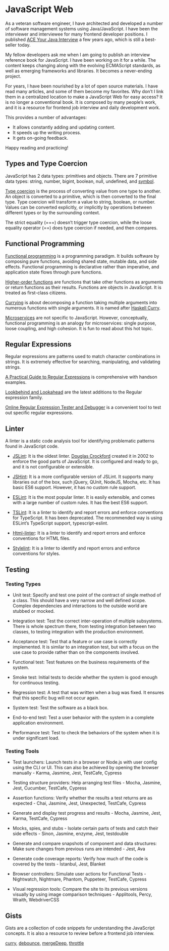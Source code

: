 # JavaScript Web
As a veteran software engineer, I have architected and developed a number of software management systems using Java/JavaScript. I have been the interviewer and interviewee for many frontend developer positions. I published [ACE Your Java Interview](https://www.amazon.com/ACE-Your-Java-Interview-Jennifer/dp/1484104935/ref=tmm_pap_swatch_0?_encoding=UTF8&qid=1566344263&sr=1-9) a few years ago, which is still a best-seller today.

My fellow developers ask me when I am going to publish an interview reference book for JavaScript. I have been working on it for a while. The content keeps changing along with the evolving ECMAScript standards, as well as emerging frameworks and libraries. It becomes a never-ending project.

For years, I have been nourished by a lot of open source materials. I have read many articles, and some of them become my favorites. Why don’t I link them in a centralized location to make a JavaScript Web for easy access? It is no longer a conventional book. It is composed by many people’s work, and it is a resource for frontend job interview and daily development work.

This provides a number of advantages: 

*	It allows constantly adding and updating content.
*	It speeds up the writing process.
*	It gets on-going feedback. 

Happy reading and practicing!


## Types and Type Coercion 
JavaScript has 2 data types: primitives and objects.
There are 7 primitive data types: string, number, bigint, boolean, null, undefined, and [symbol](https://hacks.mozilla.org/2015/06/es6-in-depth-symbols/).

[Type coercion](https://medium.freecodecamp.org/js-type-coercion-explained-27ba3d9a2839) is the process of converting value from one type to another. An object is converted to a primitive, which is then converted to the final type. Type coercion will transform a value to string, boolean, or number. Values can be converted explicitly, or implicitly by operations between different types or by the surrounding context. 

The strict equality (===) doesn’t trigger type coercion, while the loose equality operator (==) does type coercion if needed, and then compares.

## Functional Programming
[Functional programming](https://medium.com/javascript-scene/master-the-javascript-interview-what-is-functional-programming-7f218c68b3a0) is a programming paradigm. It builds software by composing pure functions, avoiding shared state, mutable data, and side effects. Functional programming is declarative rather than imperative, and application state flows through pure functions.

[Higher-order functions](https://dev.to/damcosset/higher-order-functions-in-javascript-4j8b) are functions that take other functions as arguments or return functions as their results. Functions are objects in JavaScript. It is treated as first-class citizens.

[Currying](https://codeburst.io/perpetual-currying-in-javascript-5ae1c749adc5) is about decomposing a function taking multiple arguments into numerous functions with single arguments.
It is named after [Haskell Curry](https://en.wikipedia.org/wiki/Haskell_Curry).

[Microservices](https://medium.engineering/microservice-architecture-at-medium-9c33805eb74f) are not specific to JavaScript. However, conceptually, functional programming is an analogy for microservices: single purpose, loose coupling, and high cohesion. It is fun to read about this hot topic.

## Regular Expressions
Regular expressions are patterns used to match character combinations in strings. It is extremely effective for searching, manipulating, and validating strings.

[A Practical Guide to Regular Expressions](https://blog.bitsrc.io/a-beginners-guide-to-regular-expressions-regex-in-javascript-9c58feb27eb4) is comprehensive with handson examples.

[Lookbehind and Lookahead](https://itnext.io/whats-new-in-javascript-google-i-o-2019-summary-d16bd2308412) are the latest additions to the Regular expression family.
 
[Online Regular Expression Tester and Debugger](https://regex101.com/) is a convenient tool to test out specific regular expressions.

## Linter
A linter is a static code analysis tool for identifying problematic patterns found in JavaScript code. 

* [JSLint](https://github.com/douglascrockford/JSLint): It is the oldest linter. [Douglas Crockford](https://en.wikipedia.org/wiki/Douglas_Crockford) created it in 2002 to enforce the good parts of JavaScript. It is configured and ready to go, and it is not configurable or extensible.

* [JSHint](https://github.com/jshint/jshint): It is a more configurable version of JSLint. It supports many libraries out of the box, such jQuery, QUnit, NodeJS, Mocha, etc. It has basic ES6 support. However, it has no custom rule support.

* [ESLint](https://github.com/eslint/eslint): It is the most popular linter. It is easily extensible, and comes with a large number of custom rules. It has the best ES6 support.

* [TSLint](https://github.com/palantir/tslint): It is a linter to identify and report errors and enforce conventions  for TypeScript. It has been deprecated. The recommended way is using ESLint’s TypeScript support, typescript-eslint. 


* [Html-linter](https://github.com/chinchiheather/html-linter): It is a linter to identify and report errors and enforce conventions for HTML files.

* [Stylelint](https://github.com/stylelint/stylelint): It is a linter to identify and report errors and enforce conventions for styles.

## Testing
### Testing Types

* Unit test: Specify and test one point of the contract of single method of a class. This should have a very narrow and well defined scope. Complex dependencies and interactions to the outside world are stubbed or mocked.

* Integration test: Test the correct inter-operation of multiple subsystems. There is whole spectrum there, from testing integration between two classes, to testing integration with the production environment.

* Acceptance test: Test that a feature or use case is correctly implemented. It is similar to an integration test, but with a focus on the use case to provide rather than on the components involved.

* Functional test: Test features on the business requirements of the system.

* Smoke test: Initial tests to decide whether the system is good enough for continuous testing.

* Regression test: A test that was written when a bug was fixed. It ensures that this specific bug will not occur again.

* System test: Test the software as a black box.

* End-to-end test: Test a user behavior with the system in a complete application environment. 

* Performance test: Test to check the behaviors of the system when it is under significant load. 

### Testing Tools

* Test launchers: Launch tests in a browser or Node.js with user config using the CLI or UI. This can also be achieved by opening the browser manually - Karma, Jasmine, Jest, TestCafe, Cypress

* Testing structure providers: Help arranging test files - Mocha, Jasmine, Jest, Cucumber, TestCafe, Cypress

* Assertion functions: Verify whether the results a test returns are as expected - Chai, Jasmine, Jest, Unexpected, TestCafe, Cypress

* Generate and display test progress and results - Mocha, Jasmine, Jest, Karma, TestCafe, Cypress

* Mocks, spies, and stubs - Isolate certain parts of tests and catch their side effects - Sinon, Jasmine, enzyme, Jest, testdouble

* Generate and compare snapshots of component and data structures: Make sure changes from previous runs are intended - Jest, Ava

* Generate code coverage reports: Verify how much of the code is covered by the tests - Istanbul, Jest, Blanket

* Browser controllers: Simulate user actions for Functional Tests - Nightwatch, Nightmare, Phantom, Puppeteer, TestCafe, Cypress

* Visual regression tools: Compare the site to its previous versions visually by using image comparison techniques - Applitools, Percy, Wraith, WebdriverCSS

## Gists
Gists are a collection of code snippets for understanding the JavaScript concepts. It is also a resource to review before a frontend job interview.

[curry](https://gist.github.com/JenniferFuBook/b4e0d9a4bf2c2ce2da930208525e0cca), [debounce](https://gist.github.com/JenniferFuBook/dce897550feef47e13dbc2c75e059733), [mergeDeep](https://gist.github.com/JenniferFuBook/26afd67cc269e48aad28fff40176e698), [throttle](https://gist.github.com/JenniferFuBook/61697bb9b7917af7cecdcb4461b45074)
